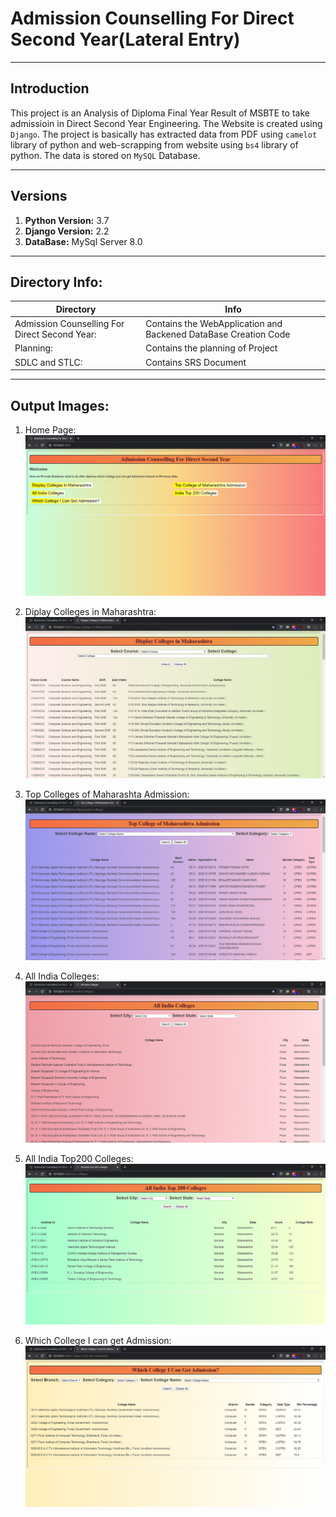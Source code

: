 # Admission Counselling For Direct Second Year(Lateral Entry)
***
## Introduction
This project is an Analysis of Diploma Final Year Result of MSBTE to take admissioin in Direct Second Year Engineering. The Website is created using `Django`. The project is basically has extracted data from PDF using `camelot` library of python and web-scrapping from website using `bs4` library of python. The data is stored on `MySQL` Database. 

***
## Versions
1. **Python Version:** 3.7 
2. **Django Version:** 2.2 
3. **DataBase:** MySql Server 8.0 
 
 ***
## Directory Info:
|Directory|Info|
|---|---|
|Admission Counselling For Direct Second Year:|Contains the WebApplication and Backened DataBase Creation Code|
|Planning:|Contains the planning of Project|
|SDLC and STLC:|Contains SRS Document|

***
## Output Images:
 
1) Home Page: 
![](https://raw.githubusercontent.com/atharvaagrawal/direct-second-year-admission-analysis/master/images/1-Home-Page.png)

2) Diplay Colleges in Maharashtra: 
![](https://raw.githubusercontent.com/atharvaagrawal/direct-second-year-admission-analysis/master/images/2-Display-Colleges-in-Maharashtra.png)

3) Top Colleges of Maharashta Admission: 
![](https://raw.githubusercontent.com/atharvaagrawal/direct-second-year-admission-analysis/master/images/3-Top-Colleges-of-Maharashtra-Admission.png)

4) All India Colleges: 
![](https://raw.githubusercontent.com/atharvaagrawal/direct-second-year-admission-analysis/master/images/4-All-India-Colleges.png)

5) All India Top200 Colleges: 
![](https://raw.githubusercontent.com/atharvaagrawal/direct-second-year-admission-analysis/master/images/5-All-India-top-200-college.png)

6) Which College I can get Admission:
![](https://raw.githubusercontent.com/atharvaagrawal/direct-second-year-admission-analysis/master/images/6-Which-College-I-Can-Get-Admission.png)
